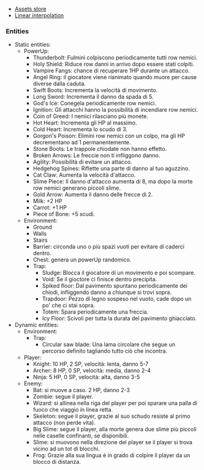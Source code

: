 - [Assets store](https://itch.io/gameView-assets)
- [Linear interpolation](https://en.wikipedia.org/wiki/Linear_interpolation)


### Entities
- Static entities:
  - PowerUp:
    - Thunderbolt: Fulmini colpiscono periodicamente tutti row nemici. 
    - Holy Shield: Riduce row danni in arrivo dopo essere stati colpiti.
    - Vampire Fangs: chance di recuperare 1HP durante un attacco.
    - Angel Ring: il giocatore viene rianimato quando muore per cause diverse dalla caduta.
    - Swift Boots: Incrementa la velocità di movimento.
    - Long Sword: Incrementa il danno da spada di 5.
    - God's Ice: Conegela periodicamente row nemici.
    - Ignition: Gli attacchi hanno la possibilità di incendiare row nemici.
    - Coin of Greed: I nemici rilasciano più monete.
    - Hot Heart: Incrementa gli HP al massimo.
    - Cold Heart: Incrementa lo scudo di 3.
    - Gorgon's Poison: Elimini row nemici con un colpo, ma gli HP decrementano ad 1 permanentemente.
    - Stone Boots: Le trappole chiodate non hanno effetto.
    - Broken Arrows: Le freccie non ti infliggono danno.
    - Agility: Possibilità di evitare un attacco.
    - Hedgehog Spines: Riflette una parte di danno al tuo aguzzino.
    - Cat Claw: Aumenta la velocità d'attacco.
    - Slime Piece: Il danno d'attacco aumenta di 8, ma dopo la morte row nemici generano piccoli slime.
    - Gold Arrow: Aumenta il danno delle frecce di 2.
    - Milk: +2 HP
    - Carrot: +1 HP
    - Piece of Bone: +5 scudi.
  - Environment:
    - Ground
    - Walls
    - Stairs
    - Barrier: circonda uno o più spazi vuoti per evitare di caderci dentro.
    - Chest: genera un powerUp randomico.
    - Trap:
      - Sludge: Blocca il giocatore di un movimento e poi scompare.
      - Void: Se il gioctore ci finisce dentro precipita.
      - Spiked floor: Dal pavimento spuntano periodicamente dei chiodi, infliggendo danno a chiunque si trovi sopra.
      - Trapdoor: Pezzo di legno sospeso nel vuoto, cade dopo un po' che ci stai sopra.
      - Totem: Spara periodicamente una freccia.
      - Icy Floor: Scivoli per tutta la durata del pavimento ghiacciato.
- Dynamic entities:
  - Environment:
    - Trap:
      - Circular saw blade: Una lama circolare che segue un percorso definito tagliando tutto ciò che incontra.
  - Player:
    - Knight: 10 HP, 2 SP, velocità: lenta, danno 5-7
    - Archer: 8 HP, 0 SP, velocità: media, danno 2-4
    - Ninja: 5 HP, 0 SP, velocità: alta, danno 3-5
  - Enemy:
    - Bat: si muove a caso. 2 HP, danno 2-3
    - Zombie: segue il player.
    - Wizard: si allinea nella riga del player per poi sparare una palla di fuoco che viaggio in linea retta.
    - Skeleton: segue il player, grazie al suo schudo resiste al primo attacco (non perde vita).
    - Big Slime: segue il player, alla morte genera due slime più piccoli nelle caselle confinanti, se disponibili.
    - Slime: si muovono nella direzione del player se il player si trova vicino ad un tot di blocchi.
    - Frog: Grazie alla sua lingua è in grado di colpire il player da un blocco di distanza.

